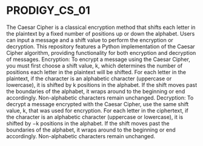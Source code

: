 # PRODIGY_CS_01
The Caesar Cipher is a classical encryption method that shifts each letter in the plaintext by a fixed number of positions up or down the alphabet. Users can input a message and a shift value to perform the encryption or decryption. This repository features a Python implementation of the Caesar Cipher algorithm, providing functionality for both encryption and decryption of messages.
Encryption:
To encrypt a message using the Caesar Cipher, you must first choose a shift value, k, which determines the number of positions each letter in the plaintext will be shifted. For each letter in the plaintext, if the character is an alphabetic character (uppercase or lowercase), it is shifted by k positions in the alphabet. If the shift moves past the boundaries of the alphabet, it wraps around to the beginning or end accordingly. Non-alphabetic characters remain unchanged.
Decryption:
To decrypt a message encrypted with the Caesar Cipher, use the same shift value, k, that was used for encryption. For each letter in the ciphertext, if the character is an alphabetic character (uppercase or lowercase), it is shifted by −k positions in the alphabet. If the shift moves past the boundaries of the alphabet, it wraps around to the beginning or end accordingly. Non-alphabetic characters remain unchanged.

